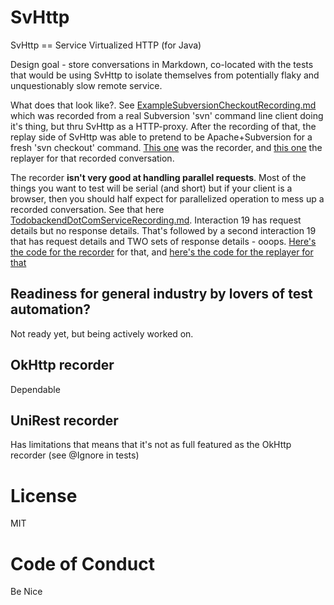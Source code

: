 # SvHttp

SvHttp == Service Virtualized HTTP (for Java)

Design goal - store conversations in Markdown, co-located with the tests that would be using SvHttp 
to isolate themselves from potentially flaky and unquestionably slow remote service.

What does that look like?. See [ExampleSubversionCheckoutRecording.md](https://github.com/paul-hammant/svhttp/blob/master/src/test/resources/ExampleSubversionCheckoutRecording.md) which was
recorded from a real Subversion 'svn' command line client doing it's thing, but thru SvHttp as a HTTP-proxy. After 
the recording of that, the replay side of SvHttp was able to pretend to be Apache+Subversion for a fresh 'svn checkout' 
command. [This one](https://github.com/paul-hammant/svhttp/blob/master/src/test/java/com/paulhammant/svhttp/SubversionCheckoutRecorderMain.java) 
was the recorder, and [this one](https://github.com/paul-hammant/svhttp/blob/master/src/test/java/com/paulhammant/svhttp/SubversionCheckoutReplayerMain.java) 
the replayer for that recorded conversation.

The recorder **isn't very good at handling parallel requests**. Most of the things you want to test will be serial (and 
short) but if your client is a browser, then you should half expect for parallelized operation to mess up a 
recorded conversation. See that here [TodobackendDotComServiceRecording.md](https://github.com/paul-hammant/svhttp/blob/master/src/test/resources/TodobackendDotComServiceRecording.md). 
Interaction 19 has request details but no response details. That's followed by a second interaction 19 that has request details
and TWO sets of response details - ooops. [Here's the code for the recorder](https://github.com/paul-hammant/svhttp/blob/master/src/test/java/com/paulhammant/svhttp/SubversionCheckoutRecorderMain.java) 
for that, and [here's the code for the replayer for that](https://github.com/paul-hammant/svhttp/blob/master/src/test/java/com/paulhammant/svhttp/SubversionCheckoutReplayerMain.java) 

## Readiness for general industry by lovers of test automation?

Not ready yet, but being actively worked on.

## OkHttp recorder

Dependable

## UniRest recorder

Has limitations that means that it's not as full featured as the OkHttp recorder (see @Ignore in tests)

# License

MIT

# Code of Conduct

Be Nice